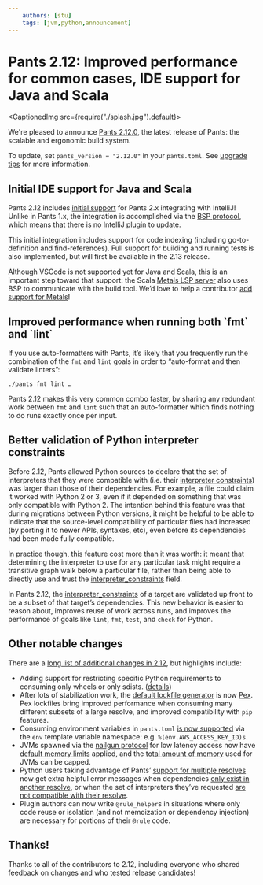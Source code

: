 ```yaml
---
    authors: [stu]
    tags: [jvm,python,announcement]
---
```


# Pants 2.12: Improved performance for common cases, IDE support for Java and Scala

<CaptionedImg src={require("./splash.jpg").default}></CaptionedImg>

<!--truncate-->

We're pleased to announce [Pants 2.12.0](https://www.pantsbuild.org/v2.12/docs), the latest release of Pants: the scalable and ergonomic build system.

To update, set `pants_version = "2.12.0"` in your `pants.toml`. See [upgrade tips](https://www.pantsbuild.org/docs/upgrade-tips) for more information.

## Initial IDE support for Java and Scala

Pants 2.12 includes [initial support](https://www.pantsbuild.org/v2.12/docs/jvm-overview#working-in-an-ide) for Pants 2.x integrating with IntelliJ! Unlike in Pants 1.x, the integration is accomplished via the [BSP protocol](https://build-server-protocol.github.io/), which means that there is no IntelliJ plugin to update.

This initial integration includes support for code indexing (including go-to-definition and find-references). Full support for building and running tests is also implemented, but will first be available in the 2.13 release.

Although VSCode is not supported yet for Java and Scala, this is an important step toward that support: the Scala [Metals LSP server](https://scalameta.org/metals/docs/editors/vscode/) also uses BSP to communicate with the build tool. We’d love to help a contributor [add support for Metals](https://github.com/pantsbuild/pants/issues/15965)!

## Improved performance when running both \`fmt\` and \`lint\`

If you use auto-formatters with Pants, it’s likely that you frequently run the combination of the `fmt` and `lint` goals in order to “auto-format and then validate linters”:

```
./pants fmt lint …
```

Pants 2.12 makes this very common combo faster, by sharing any redundant work between `fmt` and `lint` such that an auto-formatter which finds nothing to do runs exactly once per input.

## Better validation of Python interpreter constraints

Before 2.12, Pants allowed Python sources to declare that the set of interpreters that they were compatible with (i.e. their [interpreter constraints](https://www.pantsbuild.org/v2.12/docs/reference-python_sources#codeinterpreter_constraintscode)) was larger than those of their dependencies. For example, a file could claim it worked with Python 2 or 3, even if it depended on something that was only compatible with Python 2. The intention behind this feature was that during migrations between Python versions, it might be helpful to be able to indicate that the source-level compatibility of particular files had increased (by porting it to newer APIs, syntaxes, etc), even before its dependencies had been made fully compatible.

In practice though, this feature cost more than it was worth: it meant that determining the interpreter to use for any particular task might require a transitive graph walk below a particular file, rather than being able to directly use and trust the [interpreter_constraints](https://www.pantsbuild.org/v2.12/docs/reference-python_sources#codeinterpreter_constraintscode) field.

In Pants 2.12, the [interpreter_constraints](https://www.pantsbuild.org/v2.12/docs/reference-python_sources#codeinterpreter_constraintscode) of a target are validated up front to be a subset of that target’s dependencies. This new behavior is easier to reason about, improves reuse of work across runs, and improves the performance of goals like `lint`, `fmt`, `test`, and `check` for Python.

## Other notable changes

There are a [long list of additional changes in 2.12](https://github.com/pantsbuild/pants/blob/main/src/python/pants/notes/2.12.x.md), but highlights include:

- Adding support for restricting specific Python requirements to consuming only wheels or only sdists. ([details](https://github.com/pantsbuild/pants/pull/14985))
- After lots of stabilization work, the [default lockfile generator](https://www.pantsbuild.org/v2.12/docs/reference-python#section-lockfile-generator) is now [Pex](https://pex.readthedocs.io/en/latest/). Pex lockfiles bring improved performance when consuming many different subsets of a large resolve, and improved compatibility with `pip` features.
- Consuming environment variables in `pants.toml` [is now supported](https://www.pantsbuild.org/v2.12/docs/options#config-file-interpolation) via the `env` template variable namespace: e.g. `%(env.AWS_ACCESS_KEY_ID)s`.
- JVMs spawned via the [nailgun protocol](https://github.com/facebook/nailgun) for low latency access now have [default memory limits](https://www.pantsbuild.org/v2.12/docs/reference-global#section-process-per-child-memory-usage) applied, and the [total amount of memory](https://www.pantsbuild.org/v2.12/docs/reference-global#section-process-total-child-memory-usage) used for JVMs can be capped.
- Python users taking advantage of Pants’ [support for multiple resolves](__GHOST_URL__/multiple-lockfiles-python/) now get extra helpful error messages when dependencies [only exist in another resolve](https://github.com/pantsbuild/pants/pull/15439), or when the set of interpreters they’ve requested [are not compatible with their resolve](https://github.com/pantsbuild/pants/pull/15364).
- Plugin authors can now write `@rule_helper`s in situations where only code reuse or isolation (and not memoization or dependency injection) are necessary for portions of their `@rule` code.

## Thanks!

Thanks to all of the contributors to 2.12, including everyone who shared feedback on changes and who tested release candidates!